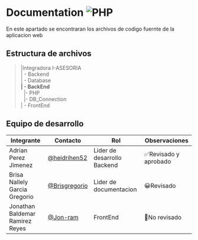 # Documentation ![PHP](https://img.shields.io/badge/PHP-777BB4?style=for-the-badge&logo=php&logoColor=white)
 

 En este apartado se encontraran los archivos de codigo fuernte de la aplicacion web
 ## Estructura de archivos
>|Integradora I-ASESORIA <br>
>| - Backend <br>
>| - Database <br>
>**| - BackEnd**<br>
>&nbsp;&nbsp;|- PHP<br>
>&nbsp;&nbsp;|- DB_Connection<br>
>| - FrontEnd

## Equipo de desarrollo 
|Integrante|Contacto|Rol|Observaciones|
|----------|--------|---|-------------|
|Adrian Perez Jimenez|[@heidrihen52](https://github.com/heidrihen52)|Lider  de desarrollo Backend|✅Revisado y aprobado|
|Brisa Nallely Garcia Gregorio|[@Brisgregorio](https://github.com/Brisgregorio)|Lider de documentacion|😀Revisado|
|Jonathan Baldemar Ramirez Reyes|[@Jon-ram](https://github.com/Jon-ram)|FrontEnd|🔴No revisado|
